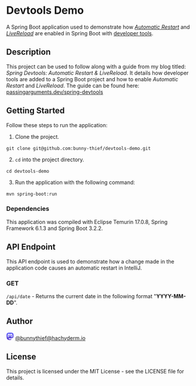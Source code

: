 # Devtools Demo

A Spring Boot application used to demonstrate how [_Automatic Restart_](https://docs.spring.io/spring-boot/docs/current/reference/htmlsingle/#using.devtools.restart 'Automatic Restart') and [_LiveReload_](https://docs.spring.io/spring-boot/docs/current/reference/htmlsingle/#using.devtools.livereload 'Live Reload') are enabled in Spring Boot with [developer tools](https://docs.spring.io/spring-boot/docs/current/reference/htmlsingle/#using.devtools 'Developer Tools').

## Description

This project can be used to follow along with a guide from my blog titled: *Spring Devtools: Automatic Restart & LiveReload*. It details how developer tools are added to a Spring Boot project and how to enable *Automatic Restart* and *LiveReload*. The guide can be found here: [passingarguments.dev/spring-devtools](https://www.passingarguments.dev/posts/hello-world/ "passingarguments.dev")

## Getting Started

Follow these steps to run the application:
1. Clone the project.

```agsl
git clone git@github.com:bunny-thief/devtools-demo.git
```
2. `cd` into the project directory.

```agsl
cd devtools-demo
```
3. Run the application with the following command:

```agsl
mvn spring-boot:run
```

### Dependencies

This application was compiled with Eclipse Temurin 17.0.8, Spring Framework 6.1.3 and Spring Boot 3.2.2. 


## API Endpoint

This API endpoint is used to demonstrate how a change made in the application code causes an automatic restart in IntelliJ.

### GET

`/api/date` - Returns the current date in the following format "**YYYY-MM-DD**".

## Author

![](Mastodon_logo.png) [@bunnythief@hachyderm.io](https://hachyderm.io/@bunnythief)

## License

This project is licensed under the MIT License - see the LICENSE file for details.